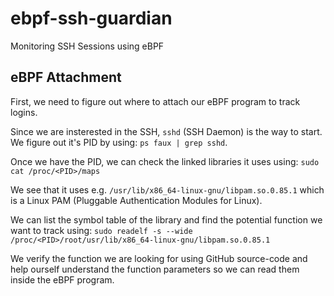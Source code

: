 # ebpf-ssh-guardian
Monitoring SSH Sessions using eBPF 

## eBPF Attachment

First, we need to figure out where to attach our eBPF program to track logins. 

Since we are insterested in the SSH, `sshd` (SSH Daemon) is the way to start. We figure out it's PID by using: `ps faux | grep sshd`.

Once we have the PID, we can check the linked libraries it uses using: `sudo cat /proc/<PID>/maps`

We see that it uses e.g. `/usr/lib/x86_64-linux-gnu/libpam.so.0.85.1` which is a Linux PAM (Pluggable Authentication Modules for Linux).

We can list the symbol table of the library and find the potential function we want to track using: `sudo readelf -s --wide /proc/<PID>/root/usr/lib/x86_64-linux-gnu/libpam.so.0.85.1`

We verify the function we are looking for using GitHub source-code and help ourself understand the function parameters so we can read them inside the eBPF program.
